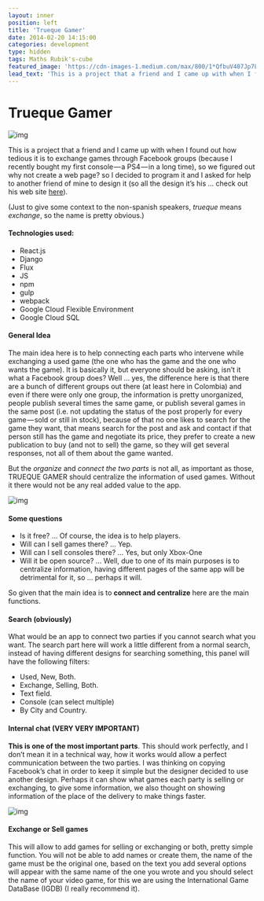 ```yaml
---
layout: inner
position: left
title: 'Trueque Gamer'
date: 2014-02-20 14:15:00
categories: development
type: hidden
tags: Maths Rubik's-cube
featured_image: 'https://cdn-images-1.medium.com/max/800/1*QfbuV407Jp7LtVvgWIQOEg.png'
lead_text: 'This is a project that a friend and I came up with when I found out how tedious it is to exchange games through Facebook groups'
---
```


# Trueque Gamer


![img](https://cdn-images-1.medium.com/max/800/1*QfbuV407Jp7LtVvgWIQOEg.png)

This is a project that a friend and I came up with when I found out how tedious it is to exchange games through Facebook groups (because I recently bought my first console — a PS4 — in a long time), so we figured out why not create a web page? so I decided to program it and I asked for help to another friend of mine to design it (so all the design it’s his … check out his web site [here](http://liudezain.com/)).

(Just to give some context to the non-spanish speakers, *trueque* means *exchange*, so the name is pretty obvious.)

#### Technologies used:

- React.js
- Django
- Flux
- JS
- npm
- gulp
- webpack
- Google Cloud Flexible Environment
- Google Cloud SQL

#### General Idea

The main idea here is to help connecting each parts who intervene while exchanging a used game (the one who has the game and the one who wants the game). It is basically it, but everyone should be asking, isn’t it what a Facebook group does? Well … yes, the difference here is that there are a bunch of different groups out there (at least here in Colombia) and even if there were only one group, the information is pretty unorganized, people publish several times the same game, or publish several games in the same post (i.e. not updating the status of the post properly for every game — sold or still in stock), because of that no one likes to search for the game they want, that means search for the post and ask and contact if that person still has the game and negotiate its price, they prefer to create a new publication to buy (and not to sell) the game, so they will get several responses, not all of them about the game wanted.

But the *organize* and *connect the two parts* is not all, as important as those, TRUEQUE GAMER should centralize the information of used games. Without it there would not be any real added value to the app.



![img](https://cdn-images-1.medium.com/max/1200/1*sew--TMW_bEkV1eLqlbYHw.png)

#### Some questions

- Is it free? … Of course, the idea is to help players.
- Will can I sell games there? … Yep.
- Will can I sell consoles there? … Yes, but only Xbox-One
- Will it be open source? … Well, due to one of its main purposes is to centralize information, having different pages of the same app will be detrimental for it, so … perhaps it will.

So given that the main idea is to **connect and centralize** here are the main functions.

#### Search (obviously)

What would be an app to connect two parties if you cannot search what you want. The search part here will work a little different from a normal search, instead of having different designs for searching something, this panel will have the following filters:

- Used, New, Both.
- Exchange, Selling, Both.
- Text field.
- Console (can select multiple)
- By City and Country.

#### Internal chat (VERY VERY IMPORTANT)

**This is one of the most important parts**. This should work perfectly, and I don’t mean it in a technical way, how it works would allow a perfect communication between the two parties. I was thinking on copying Facebook’s chat in order to keep it simple but the designer decided to use another design. Perhaps it can show what games each party is selling or exchanging, to give some information, we also thought on showing information of the place of the delivery to make things faster.



![img](https://cdn-images-1.medium.com/max/800/1*x-eKrcSj2nIPJfFLKLbKjg.png)

#### Exchange or Sell games

This will allow to add games for selling or exchanging or both, pretty simple function. You will not be able to add names or create them, the name of the game must be the original one, based on the text you add several options will appear with the same name of the one you wrote and you should select the name of your video game, for this we are using the International Game DataBase (IGDB) (I really recommend it).

